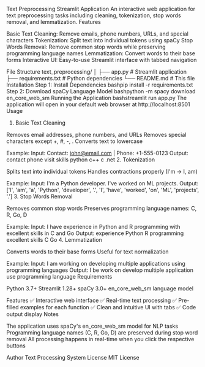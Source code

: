 Text Preprocessing Streamlit Application
An interactive web application for text preprocessing tasks including cleaning, tokenization, stop words removal, and lemmatization.
Features

Basic Text Cleaning: Remove emails, phone numbers, URLs, and special characters
Tokenization: Split text into individual tokens using spaCy
Stop Words Removal: Remove common stop words while preserving programming language names
Lemmatization: Convert words to their base forms
Interactive UI: Easy-to-use Streamlit interface with tabbed navigation

File Structure
text_preprocessing/
│
├── app.py                    # Streamlit application
├── requirements.txt          # Python dependencies
└── README.md                # This file
Installation
Step 1: Install Dependencies
bashpip install -r requirements.txt
Step 2: Download spaCy Language Model
bashpython -m spacy download en_core_web_sm
Running the Application
bashstreamlit run app.py
The application will open in your default web browser at http://localhost:8501
Usage
1. Basic Text Cleaning

Removes email addresses, phone numbers, and URLs
Removes special characters except +, #, -, .
Converts text to lowercase

Example:
Input: Contact: john@email.com | Phone: +1-555-0123
Output: contact phone visit skills python c++ c .net
2. Tokenization

Splits text into individual tokens
Handles contractions properly (I'm → I, am)

Example:
Input: I'm a Python developer. I've worked on ML projects.
Output: ['I', 'am', 'a', 'Python', 'developer', '.', 'I', 'have', 'worked', 'on', 'ML', 'projects', '.']
3. Stop Words Removal

Removes common stop words
Preserves programming language names: C, R, Go, D

Example:
Input: I have experience in Python and R programming with excellent skills in C and Go
Output: experience Python R programming excellent skills C Go
4. Lemmatization

Converts words to their base forms
Useful for text normalization

Example:
Input: I am working on developing multiple applications using programming languages
Output: I be work on develop multiple application use programming language
Requirements

Python 3.7+
Streamlit 1.28+
spaCy 3.0+
en_core_web_sm language model

Features
✅ Interactive web interface
✅ Real-time text processing
✅ Pre-filled examples for each function
✅ Clean and intuitive UI with tabs
✅ Code output display
Notes

The application uses spaCy's en_core_web_sm model for NLP tasks
Programming language names (C, R, Go, D) are preserved during stop word removal
All processing happens in real-time when you click the respective buttons

Author
Text Processing System
License
MIT License